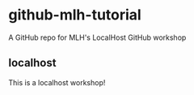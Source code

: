 # github-mlh-tutorial
A GitHub repo for MLH's LocalHost GitHub workshop

## localhost
This is a localhost workshop!